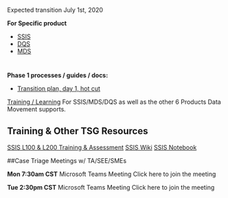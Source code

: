 Expected transition July 1st, 2020

**For Specific product**

- [SSIS](https://ready.azurewebsites.net/csslearning/3590) 
- [DQS](https://dev.azure.com/Supportability/Big%20Data/_wiki/wikis/Big-Data.wiki/331809/Data-Quality-Services)
- [MDS](https://dev.azure.com/Supportability/Big%20Data/_wiki/wikis/Big-Data.wiki/331807/Master-Data-Services)

# 
# 

**Phase 1 processes / guides / docs:**
- [Transition plan, day 1, hot cut ](https://microsofteur.sharepoint.com/:p:/t/WWDataMovement/EfweBjcgi8RHpSvoBgHSOmIBGhyvu1Cl_SahJZn74zHJbg?e=AnNXV0)

[Training / Learning](https://dev.azure.com/Supportability/Big%20Data/_wiki/wikis/Big-Data.wiki/286261/Support-Engineer-Training) For SSIS/MDS/DQS as well as the other 6 Products Data Movement supports. 

## Training & Other TSG Resources
[SSIS L100 & L200 Training & Assessment](https://login.microsoftonline.com/72f988bf-86f1-41af-91ab-2d7cd011db47/oauth2/authorize?client_id=4f64688e-dc35-4dbe-8e37-d5d1be892fa0&response_mode=form_post&response_type=id_token&scope=openid+profile&state=OpenIdConnect.AuthenticationProperties%3dhxP3j6azBV2RpEivxxWFpwjfhIGKVUx9I5EcejPLN6betndKQyh1UYMufGj-CAoDNWFmvJX4w_xUEf1rRQjoiE3WOKS0_BxaSp5ng6KUNr5ZTb8bdt6oKP5-6gUzvUYWrhiD3fJy2q7-8booxjCmZb682h8MhinPkTyv3LSsCkU&nonce=637383109036905713.MTFhNmI3YWQtNTVhNC00NzJlLThmNWYtMmU4YjJmYWRlMmViZDBlY2QwODYtZjE4Yy00MTIxLTg2ZDQtMDFiNTU2YWMwMzlk&redirect_uri=https%3a%2f%2fready.azurewebsites.net%2fcsslearning%2f3590&post_logout_redirect_uri=https%3a%2f%2fready.azurewebsites.net%2fcsslearning%2f3590&sso_nonce=AQABAAAAAAB2UyzwtQEKR7-rWbgdcBZIyJRJhVHv0km8zQGxBUDDg6MwteC_7xSseKyvNeEjSuL_lIAl1Z1viPE_DOpu7tJkfYiX2Pt6TDSr9cBY1yJ4aiAA&client-request-id=0e9bbaeb-bd91-4a42-acb6-5951bd1da16c&mscrid=0e9bbaeb-bd91-4a42-acb6-5951bd1da16c)
[SSIS Wiki](https://microsoft.sharepoint.com/teams/bidpwiki/Pages1/SSIS%20Wiki%20-%20New.aspx)
[SSIS Notebook](onenote:https://microsoft.sharepoint.com/teams/CSSSQLTeam/SSIS%20%20Documents/Troubleshooting%20Workflows/SSIS%20Notebook/SSIS%20Notebook.one#SSIS%20Notebook&section-id=%7BAD978098-C6E4-41A8-AF9D-402E3CBBEDE1%7D&page-id=%7BAA41A90F-D031-4186-A75F-EBC4FD28D2F4%7D&end)
 
##Case Triage Meetings w/ TA/SEE/SMEs
 
**Mon 7:30am CST** 
Microsoft Teams Meeting
Click here to join the meeting

**Tue 2:30pm CST** 
Microsoft Teams Meeting
Click here to join the meeting